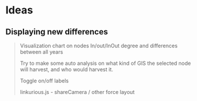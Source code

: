 # Ideas
## Displaying new differences
> Visualization chart on nodes In/out/InOut degree and differences between all years
>
> Try to make some auto analysis on what kind of GIS the selected node will harvest, and who would harvest it.
>
> Toggle on/off labels
>
> linkurious.js - shareCamera / other force layout
